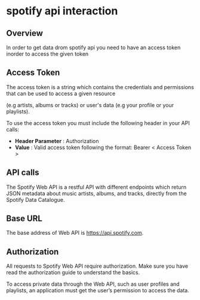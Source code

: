 # spotify api interaction
## Overview
In order to get data drom spotify api you need to have an access token inorder to access the given token

## Access Token

The access token is a string which contains the credentials and permissions that can be used to access a given resource 

(e.g artists, albums or tracks) or user's data (e.g your profile or your playlists).

To use the access token you must include the following header in your API calls:

- **Header Parameter** : Authorization
- **Value** : Valid access token following the format: Bearer < Access Token >

## API calls
The Spotify Web API is a restful API with different endpoints which return JSON metadata about music artists, albums, and tracks, directly from the Spotify Data Catalogue.

## Base URL
The base address of Web API is https://api.spotify.com.

## Authorization
All requests to Spotify Web API require authorization. Make sure you have read the authorization guide to understand the basics.

To access private data through the Web API, such as user profiles and playlists, an application must get the user’s permission to access the data.
